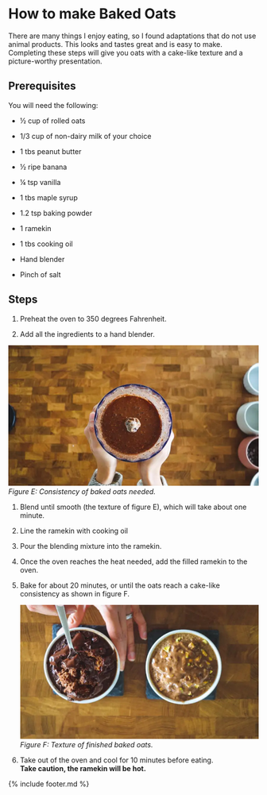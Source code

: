 # How to make Baked Oats

There are many things I enjoy eating, so I found adaptations that do not
use animal products. This looks and tastes great and is easy to make.
Completing these steps will give you oats with a cake-like texture and a
picture-worthy presentation.

## Prerequisites

You will need the following:

- ½ cup of rolled oats

- 1/3 cup of non-dairy milk of your choice

- 1 tbs peanut butter

- ½ ripe banana

- ¼ tsp vanilla

- 1 tbs maple syrup

- 1.2 tsp baking powder

- 1 ramekin

- 1 tbs cooking oil

- Hand blender

- Pinch of salt

## Steps

1. Preheat the oven to 350 degrees Fahrenheit.

2. Add all the ingredients to a hand blender.

![Blended ingredients](media/image6.png)
*Figure E: Consistency of baked oats needed.*

1. Blend until smooth (the texture of figure E), which will take about
    one minute.

2. Line the ramekin with cooking oil

3. Pour the blending mixture into the ramekin.

4. Once the oven reaches the heat needed, add the filled ramekin to the
    oven.

5. Bake for about 20 minutes, or until the oats reach a cake-like
    consistency as shown in figure F.

    ![Baked Oats](media/image7.png)
    *Figure F: Texture of finished baked oats.*

6. Take out of the oven and cool for 10 minutes before eating.  
   **Take caution, the ramekin will be hot.**

{% include footer.md %}
